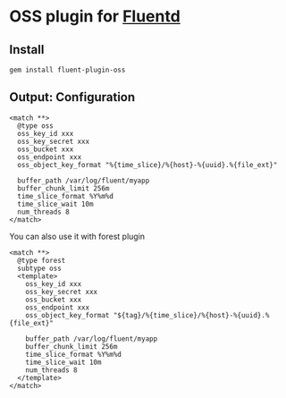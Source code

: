# OSS plugin for [Fluentd](http://github.com/fluent/fluentd)

## Install
```
gem install fluent-plugin-oss
```

## Output: Configuration

```
<match **>
  @type oss
  oss_key_id xxx
  oss_key_secret xxx
  oss_bucket xxx
  oss_endpoint xxx
  oss_object_key_format "%{time_slice}/%{host}-%{uuid}.%{file_ext}"

  buffer_path /var/log/fluent/myapp
  buffer_chunk_limit 256m
  time_slice_format %Y%m%d
  time_slice_wait 10m
  num_threads 8
</match>
```

You can also use it with forest plugin

```
<match **>
  @type forest
  subtype oss
  <template>
    oss_key_id xxx
    oss_key_secret xxx
    oss_bucket xxx
    oss_endpoint xxx
    oss_object_key_format "${tag}/%{time_slice}/%{host}-%{uuid}.%{file_ext}"

    buffer_path /var/log/fluent/myapp
    buffer_chunk_limit 256m
    time_slice_format %Y%m%d
    time_slice_wait 10m
    num_threads 8
  </template>
</match>
```
